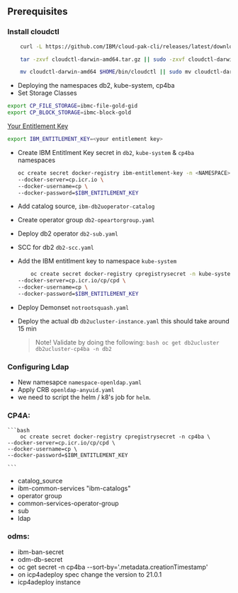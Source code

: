 ## Prerequisites 
### Install cloudctl
```bash
    curl -L https://github.com/IBM/cloud-pak-cli/releases/latest/download/cloudctl-darwin-amd64.tar.gz -o cloudctl-darwin-amd64.tar.gz || curl -L https://github.com/IBM/cloud-pak-cli/releases/latest/download/cloudctl-darwin-amd64.tar.gz -o cloudctl-darwin-amd64.tar.gz
```
```bash
    tar -zxvf cloudctl-darwin-amd64.tar.gz || sudo -zxvf cloudctl-darwin-amd64.tar.gz
```
```bash
    mv cloudctl-darwin-amd64 $HOME/bin/cloudctl || sudo mv cloudctl-darwin-amd64 $HOME/bin/cloudctl 
```
- Deploying the namespaces db2, kube-system, cp4ba
- Set Storage Classes 
```bash
export CP_FILE_STORAGE=ibmc-file-gold-gid
export CP_BLOCK_STORAGE=ibmc-block-gold
``` 
[Your Entitlement Key](https://myibm.ibm.com/products-services/containerlibrar)
```bash
export IBM_ENTITLEMENT_KEY=<your entitlement key>
```


- Create IBM Entitlment Key secret in `db2`, `kube-system` & `cp4ba` namespaces 
    ```bash
    oc create secret docker-registry ibm-entitlement-key -n <NAMESPACE> \
    --docker-server=cp.icr.io \
    --docker-username=cp \
    --docker-password=$IBM_ENTITLEMENT_KEY 

    ```
- Add catalog source, `ibm-db2uoperator-catalog`
- Create operator group `db2-opeartorgroup.yaml`
- Deploy db2 operator `db2-sub.yaml`
- SCC for db2 `db2-scc.yaml`
- Add the IBM entitlment key to namespace `kube-system`

    ```bash
        oc create secret docker-registry cpregistrysecret -n kube-system \
    --docker-server=cp.icr.io/cp/cpd \
    --docker-username=cp \
    --docker-password=$IBM_ENTITLEMENT_KEY 

    ```
- Deploy Demonset `notrootsquash.yaml`
- Deploy the actual db `db2ucluster-instance.yaml` this should take around 15 min
    > Note!
    > Validate by doing the following:
        ```bash
        oc get db2ucluster db2ucluster-cp4ba -n db2
        ``` 
### Configuring Ldap
- New namesapce `namespace-openldap.yaml`
- Apply CRB `openldap-anyuid.yaml`
- we need to script the helm / k8's job for `helm`. 

### CP4A:
    ```bash
        oc create secret docker-registry cpregistrysecret -n cp4ba \
    --docker-server=cp.icr.io/cp/cpd \
    --docker-username=cp \
    --docker-password=$IBM_ENTITLEMENT_KEY 

    ```
- catalog_source
- ibm-common-services "ibm-catalogs"
- operator group
- common-services-operator-group
- sub
- ldap
### odms:
- ibm-ban-secret
- odm-db-secret
- oc get secret -n cp4ba --sort-by='.metadata.creationTimestamp'
- on icp4adeploy spec change the version to 21.0.1
- icp4adeploy instance